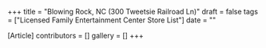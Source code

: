 +++
title = "Blowing Rock, NC (300 Tweetsie Railroad Ln)"
draft = false
tags = ["Licensed Family Entertainment Center Store List"]
date = ""

[Article]
contributors = []
gallery = []
+++